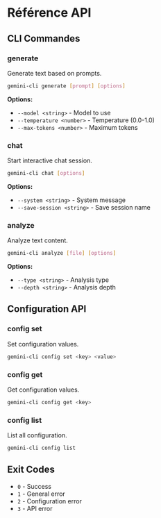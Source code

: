 # Référence API

## CLI Commandes

### generate

Generate text based on prompts.

```bash
gemini-cli generate [prompt] [options]
```

**Options:**
- `--model <string>` - Model to use
- `--temperature <number>` - Temperature (0.0-1.0)
- `--max-tokens <number>` - Maximum tokens

### chat

Start interactive chat session.

```bash
gemini-cli chat [options]
```

**Options:**
- `--system <string>` - System message
- `--save-session <string>` - Save session name

### analyze

Analyze text content.

```bash
gemini-cli analyze [file] [options]
```

**Options:**
- `--type <string>` - Analysis type
- `--depth <string>` - Analysis depth

## Configuration API

### config set

Set configuration values.

```bash
gemini-cli config set <key> <value>
```

### config get

Get configuration values.

```bash
gemini-cli config get <key>
```

### config list

List all configuration.

```bash
gemini-cli config list
```

## Exit Codes

- `0` - Success
- `1` - General error
- `2` - Configuration error
- `3` - API error
